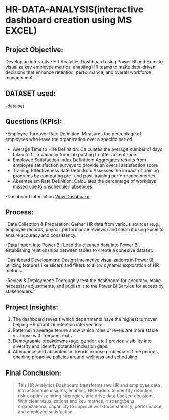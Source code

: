 # HR-DATA-ANALYSIS(interactive dashboard creation using MS EXCEL)
## Project Objective:
Develop an interactive HR Analytics Dashboard using Power BI and Excel to visualize key employee metrics, enabling HR teams to make data-driven decisions that enhance retention, performance, and overall workforce management.

## DATASET used:
-<a href="https://github.com/nivedita371/-HR-Data--Analysis--Dashboard/blob/main/HR_Analytics.csv">data set</a>

## Questions (KPIs):
-Employee Turnover Rate
Definition: Measures the percentage of employees who leave the organization over a specific period
- Average Time to Hire
Definition: Calculates the average number of days taken to fill a vacancy from job posting to offer acceptance.
- Employee Satisfaction Index
Definition: Aggregates results from employee satisfaction surveys to provide an overall satisfaction score
- Training Effectiveness Rate
Definition: Assesses the impact of training programs by comparing pre- and post-training performance metrics.
- Absenteeism Rate
Definition: Calculates the percentage of workdays missed due to unscheduled absences.

-Dashboard Interaction <a href = "https://github.com/nivedita371/-HR-Data--Analysis--Dashboard/blob/4e921a1fdececc319ad3655ed0a663dd08523287/HR%20data%20analysis.png">View Dashboard</a>
## Process:
-Data Collection & Preparation: Gather HR data from various sources (e.g., employee records, payroll, performance reviews) and clean it using Excel to ensure accuracy and consistency.

-Data Import into Power BI: Load the cleaned data into Power BI, establishing relationships between tables to create a cohesive dataset.

-Dashboard Development: Design interactive visualizations in Power BI, utilizing features like slicers and filters to allow dynamic exploration of HR metrics.

-Review & Deployment: Thoroughly test the dashboard for accuracy, make necessary adjustments, and publish it to the Power BI Service for access by stakeholders.
## Project Insights:

1. The dashboard reveals which departments have the highest turnover, helping HR prioritize retention interventions.
2. Patterns in average tenure show which roles or levels are more stable vs. those with frequent exits.
3. Demographic breakdowns (age, gender, etc.) provide visibility into diversity and identify potential inclusion gaps.
4. Attendance and absenteeism trends expose problematic time periods, enabling proactive policies around wellness and scheduling.
  ## Final Conclusion:

> This HR Analytics Dashboard transforms raw HR and employee data into actionable insights, enabling HR leaders to identify retention risks, optimize hiring strategies, and drive data‑backed decisions. With clear visualizations and key metrics, it strengthens organizational capability to improve workforce stability, performance, and employee satisfaction.

